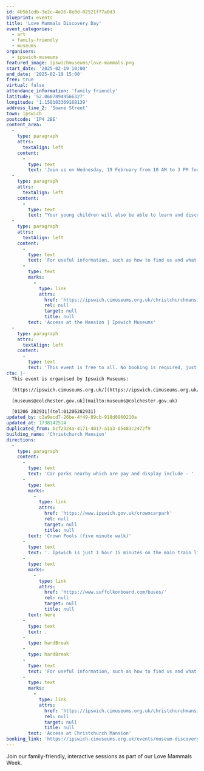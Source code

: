 ```yaml
---
id: 4b5b1cdb-3e2c-4e26-8e0d-02521f77a0d3
blueprint: events
title: 'Love Mammals Discovery Day'
event_categories:
  - art
  - family-friendly
  - museums
organisers:
  - ipswich-museums
featured_image: ipswichmuseums/love-mammals.png
start_date: '2025-02-19 10:00'
end_date: '2025-02-19 15:00'
free: true
virtual: false
attendance_information: 'family friendly'
latitude: '52.06078949566327'
longitude: '1.158103369168139'
address_line_2: 'Soane Street'
town: Ipswich
postcode: 'IP4 2BE'
content_area:
  -
    type: paragraph
    attrs:
      textAlign: left
    content:
      -
        type: text
        text: 'Join us on Wednesday, 19 February from 10 AM to 3 PM for this exciting day celebrating the wonders of mammal wildlife across Suffolk and beyond through stalls with displays across the Mansion. We will be joined on the day by the Suffolk Naturalists’ Society, GeoSuffolk, Ipswich Wildlife Group and Anglian Microscopy Group, to name a few. Discover some of the mammal objects going back in the museum’s new galleries and learn how they have been conserved from our specialist team. What will you discover?'
  -
    type: paragraph
    attrs:
      textAlign: left
    content:
      -
        type: text
        text: "Your young children will also be able to learn and discover in the drop-in ‘Mini-Mammals’ zone, which offers play, arts, crafts, and activities all day. Suitable for ages 2+.\_Parents/carers must remain with their children throughout the event."
  -
    type: paragraph
    attrs:
      textAlign: left
    content:
      -
        type: text
        text: 'For useful information, such as how to find us and what facilities the Mansion has, we recommend reading our Access information: '
      -
        type: text
        marks:
          -
            type: link
            attrs:
              href: 'https://ipswich.cimuseums.org.uk/christchurchmansionaccess/'
              rel: null
              target: null
              title: null
        text: 'Access at the Mansion | Ipswich Museums'
  -
    type: paragraph
    attrs:
      textAlign: left
    content:
      -
        type: text
        text: 'This event is free to all. No booking is required, just come by!'
cta: |-
  This event is organised by Ipswich Museums:

  [https://ipswich.cimuseums.org.uk/](https://ipswich.cimuseums.org.uk/) 

  [museums@colchester.gov.uk](mailto:museums@colchester.gov.uk)

  [01206 282931](tel:01206282931)
updated_by: c2a9acd7-26be-4f49-89cb-918d0960210a
updated_at: 1738142514
duplicated_from: bcf2324a-4171-4017-a1a3-05483c2472f9
building_name: 'Christchurch Mansion'
directions:
  -
    type: paragraph
    content:
      -
        type: text
        text: 'Car parks nearby which are pay and display include - '
      -
        type: text
        marks:
          -
            type: link
            attrs:
              href: 'https://www.ipswich.gov.uk/crowncarpark'
              rel: null
              target: null
              title: null
        text: 'Crown Pools (five minute walk)'
      -
        type: text
        text: '. Ipswich is just 1 hour 15 minutes on the main train line from London to Norwich.  Arriving at Ipswich Station the museum is approximately 20 minute walk or short bus ride to the town centre. The museum is a five minute walk from Tower Ramparts bus station in the town centre - see the latest bus timetables '
      -
        type: text
        marks:
          -
            type: link
            attrs:
              href: 'https://www.suffolkonboard.com/buses/'
              rel: null
              target: null
              title: null
        text: here
      -
        type: text
        text: .
      -
        type: hardBreak
      -
        type: hardBreak
      -
        type: text
        text: 'For useful information, such as how to find us and what facilities Christchurch Mansion has, we recommend reading our Access information: '
      -
        type: text
        marks:
          -
            type: link
            attrs:
              href: 'https://ipswich.cimuseums.org.uk/christchurchmansionaccess/'
              rel: null
              target: null
              title: null
        text: 'Access at Christchurch Mansion'
booking_link: 'https://ipswich.cimuseums.org.uk/events/museum-discovery-day/'
---
```

Join our family-friendly, interactive sessions as part of our Love Mammals Week.